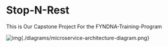 # Stop-N-Rest

This is Our Capstone Project For the FYNDNA-Training-Program

![img](Microservice-Architecture-Diagram){./diagrams/microservice-architecture-diagram.png}
